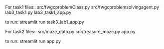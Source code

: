 For task1 files::
 src/fwgcproblemClass.py
 src/fwgcproblemsolvingagent.py
 lab3_task1.py
 lab3_task1_app.py
 
 to run: streamlit run task3_lab1_app.py 

 For task2 files::
 src/maze_data.py
 src/treasure_maze.py
 app.py

 to run: streamlit run app.py